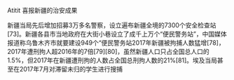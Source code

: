 Atitit 喜报新疆的治安成果

新疆当局先后增加招募3万多名警察，设立遍布新疆全境的7300个安全检查站[73]。新疆各县市当地政府在大街小巷设立了成千上万个“便民警务站”，中国媒体报道称乌鲁木齐市就要建设949个“便民警务站2017年新疆被拘捕人数猛增[78]，2017年遭刑拘人超2016年的7倍[79][80]，虽然新疆人口只占全国总人口的1.5%，但2017年在新疆遭刑拘的人数占全国总刑拘人数的21%[81]。埃及当局甚至在2017年7月对滞留未归的学生进行搜捕
